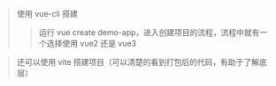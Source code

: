 > 使用 vue-cli  搭建
>> 运行 vue create demo-app，进入创建项目的流程，流程中就有一个选择使用 vue2 还是 vue3

> 还可以使用 vite 搭建项目（可以清楚的看到打包后的代码，有助于了解底层）
